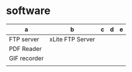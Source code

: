 # software


|a|b|c|d|e|
|--|--|--|--|--|
|FTP server | xLite FTP Server |
| PDF Reader | | 
| GIF recorder | | 
|||
